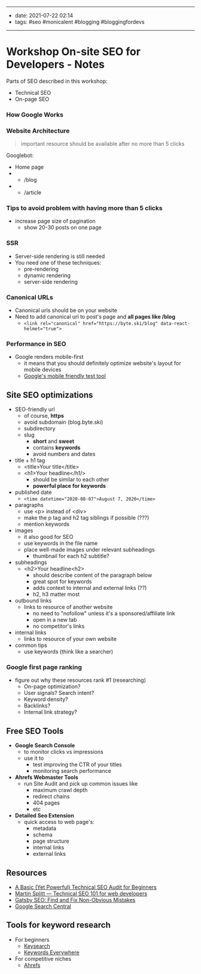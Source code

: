 ------
- date: 2021-07-22 02:14
- tags: #seo #monicalent #blogging #bloggingfordevs
-----

# Workshop On-site SEO for Developers - Notes

Parts of SEO described in this workshop:

- Technical SEO
- On-page SEO

### How Google Works

### Website Architecture

> important resource should be available after no more than 5 clicks

Googlebot:

- Home page
- - /blog
- - /article

### Tips to avoid problem with having more than 5 clicks

- increase page size of pagination
	- show 20-30 posts on one page

### SSR

- Server-side rendering is still needed
- You need one of these techniques:
	- pre-rendering
	- dynamic rendering
	- server-side rendering


### Canonical URLs

- Canonical urls should be on your website
- Need to add canonical url to post's page and **all pages like /blog**
	- `<link rel="canonical" href="https://byte.ski/blog" data-react-helmet="true">`

### Performance in SEO

- Google renders mobile-first 
	- it means that you should definitely optimize website's layout for mobile devices
	- [Google's mobile friendly test tool](https://search.google.com/test/mobile-friendly)

## Site SEO optimizations

- SEO-friendly url
	- of course, **https**
	- avoid subdomain (blog.byte.ski)
	- subdirectory
	- slug
		- **short** and **sweet**
		- contains **keywords**
		- avoid numbers and dates
- title + h1 tag
	- \<title\>Your title\</title\>
	- \<h1\>Your headline\</h1\/>
		- should be similar to each other
		- **powerful place for keywords**
- published date
	- ```<time datetime="2020-08-07">August 7, 2020</time>```
- paragraphs
	- use \<p\> instead of \<div\>
	- make the p tag and h2 tag siblings if possible (???)
	- mention keywords
- images
	- it also good for SEO
	- use keywords in the file name
	- place well-made images under relevant subheadings
		- thumbnail for each h2 subtitle?
- subheadings
	- \<h2\>Your headline\<h2\>
		- should describe content of the paragraph below
		- great spot for keywords
		- adds context to internal and external links (??)
		- h2, h3 matter most
- outbound links
	- links to resource of another website
		- no need to "nofollow" unless it's a sponsored/affiliate link
		- open in a new tab
		- no competitor's links
- internal links
	- links to resource of your own website
- common tips
	- use keywords (think like a searcher)

### Google first page ranking

- figure out why these resources rank #1 (researching)
	- On-page optimization?
	- User signals? Search intent?
	- Keyword density?
	- Backlinks?
	- Internal link strategy?

## Free SEO Tools

- **Google Search Console**
	- to monitor clicks vs impressions
	- use it to
		- test improving the CTR of your titles
		- monitoring search performance
- **Ahrefs Webmaster Tools**
	- run Site Audit and pick up common issues like
		- maximum crawl depth
		- redirect chains
		- 404 pages
		- etc
- **Detailed Seo Extension**
	- quick access to web page's:
		- metadata
		- schema
		- page structure
		- internal links
		- external links

## Resources

- [A Basic (Yet Powerful) Technical SEO Audit for Beginners](https://www.youtube.com/watch?v=oJPGa0J6p5Q)
- [Martin Splitt — Technical SEO 101 for web developers](https://www.youtube.com/watch?v=XF08jiOKaiQ)
- [Gatsby SEO: Find and Fix Non-Obvious Mistakes](https://bloggingfordevs.com/gatsby-seo/)
- [Google Search Central](https://developers.google.com/search/)

## Tools for keyword research

- For beginners
	- [Keysearch](https://keysearch.co)
	- [Keywords Everywhere](https://keywordseverywhere.com/)
- For competitive niches
	- [Ahrefs](https://ahrefs.com/)
